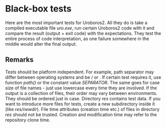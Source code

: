 # Black-box tests

Here are the most important tests for Uroboros2.
All they do is take a compiled executable file *uro.exe*, run certain Uroboros2 code with it and compare the result (output + exit code) with the expectations.
They test the entire process of code interpretation, as one failure somewhere in the middle would alter the final output.

## Remarks

Tests should be platform independent. For example, path separator may differ between operating systems and be / or \.
If certain test requires it, use function *path()* or the constant value *SEPARATOR*.
The same goes for case size of file names - just use lowercase every time they are involved.
If the output is a collection of files, their order may vary between environments.
They should be ordered just in case.
Directory *res* contains test data.
If you want to introduce more files for tests, create a new subdirectory inside it (like *res/newdir*).
File time attributes (creation time etc.) of files in directory *res* should not be trusted.
Creation and modification time may refer to the repository clone time.
